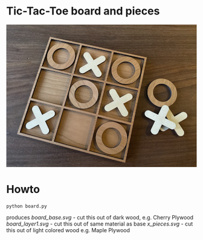 # Tic-Tac-Toe board and pieces

![Board](https://github.com/dps/lasercut/blob/master/tictactoe/imgs/tictactoe.jpg?raw=true "Board")

# Howto

```
python board.py
```
produces
*board_base.svg* - cut this out of dark wood, e.g. Cherry Plywood
*board_layer1.svg* - cut this out of same material as base
*x_pieces.svg* - cut this out of light colored wood e.g. Maple Plywood
